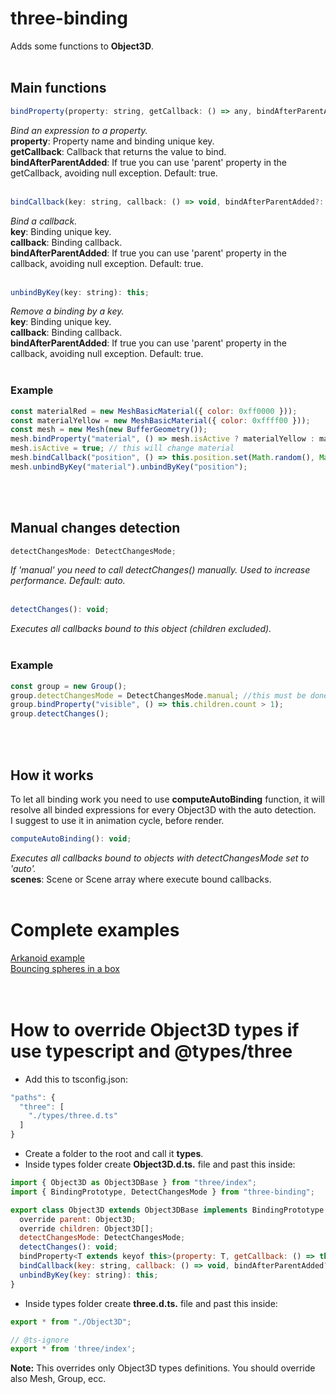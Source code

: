 # three-binding

Adds some functions to **Object3D**. 
<br />
<br />

## Main functions

```javascript
bindProperty(property: string, getCallback: () => any, bindAfterParentAdded?: boolean): this;
```
*Bind an expression to a property.* <br />
**property**: Property name and binding unique key. <br />
**getCallback**: Callback that returns the value to bind. <br />
**bindAfterParentAdded**: If true you can use 'parent' property in the getCallback, avoiding null exception. Default: true. 
<br />
<br />

```javascript
bindCallback(key: string, callback: () => void, bindAfterParentAdded?: boolean): this;
```
*Bind a callback.* <br />
**key**: Binding unique key. <br />
**callback**: Binding callback.<br />
**bindAfterParentAdded**: If true you can use 'parent' property in the callback, avoiding null exception. Default: true.
<br />
<br />

```javascript
unbindByKey(key: string): this;
```
*Remove a binding by a key.* <br />
**key**: Binding unique key. <br />
**callback**: Binding callback.<br />
**bindAfterParentAdded**: If true you can use 'parent' property in the callback, avoiding null exception. Default: true.
<br />
<br />

### Example
```javascript
const materialRed = new MeshBasicMaterial({ color: 0xff0000 }));
const materialYellow = new MeshBasicMaterial({ color: 0xffff00 }));
const mesh = new Mesh(new BufferGeometry());
mesh.bindProperty("material", () => mesh.isActive ? materialYellow : materialRed);
mesh.isActive = true; // this will change material
mesh.bindCallback("position", () => this.position.set(Math.random(), Math.random(), Math.random());
mesh.unbindByKey("material").unbindByKey("position");
``` 
<br />
<br />

## Manual changes detection

```javascript
detectChangesMode: DetectChangesMode;
```
*If 'manual' you need to call detectChanges() manually. Used to increase performance. Default: auto.* <br />
<br />

```javascript
detectChanges(): void;
```
*Executes all callbacks bound to this object (children excluded).* <br />
<br />

### Example
```javascript
const group = new Group();
group.detectChangesMode = DetectChangesMode.manual; //this must be done before create any binding for this group.
group.bindProperty("visible", () => this.children.count > 1);
group.detectChanges();
``` 
<br />
<br />

## How it works

To let all binding work you need to use **computeAutoBinding** function, it will resolve all binded expressions for every Object3D with the auto detection. <br />
I suggest to use it in animation cycle, before render.

```javascript
computeAutoBinding(): void;
```
*Executes all callbacks bound to objects with detectChangesMode set to 'auto'.* <br />
**scenes**: Scene or Scene array where execute bound callbacks. <br />
<br />

# Complete examples
[Arkanoid example](https://github.com/agargaro/three-binding-examples/blob/main/src/arkanoid.ts "Arkanoid") <br />
[Bouncing spheres in a box](https://github.com/agargaro/three-binding-examples/blob/main/src/bouncingSpheresInBox.ts "Bouncing spheres in a box") <br />
<br />
<br />

# How to override Object3D types if use typescript and @types/three

+ Add this to tsconfig.json:
```javascript
"paths": {
  "three": [
    "./types/three.d.ts"
  ]
}
```
+ Create a folder to the root and call it **types**.
+ Inside types folder create **Object3D.d.ts.** file and past this inside:
```javascript
import { Object3D as Object3DBase } from "three/index";
import { BindingPrototype, DetectChangesMode } from "three-binding";

export class Object3D extends Object3DBase implements BindingPrototype {
  override parent: Object3D;
  override children: Object3D[];
  detectChangesMode: DetectChangesMode;
  detectChanges(): void;
  bindProperty<T extends keyof this>(property: T, getCallback: () => this[T], bindAfterParentAdded?: boolean): this;
  bindCallback(key: string, callback: () => void, bindAfterParentAdded?: boolean): this;
  unbindByKey(key: string): this;
}
```
+ Inside types folder create **three.d.ts.** file and past this inside:
```javascript
export * from "./Object3D";

// @ts-ignore
export * from 'three/index';
```
**Note:** This overrides only Object3D types definitions. You should override also Mesh, Group, ecc.
